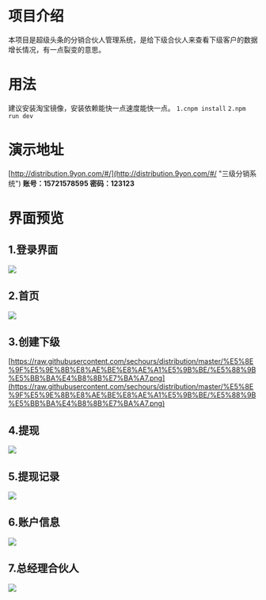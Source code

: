 # 项目介绍 #
本项目是超级头条的分销合伙人管理系统，是给下级合伙人来查看下级客户的数据增长情况，有一点裂变的意思。
##
# 用法 #
建议安装淘宝镜像，安装依赖能快一点速度能快一点。
    `1.cnpm install`
	`2.npm run dev`
##
# 演示地址 #
[http://distribution.9yon.com/#/](http://distribution.9yon.com/#/ "三级分销系统")
**账号：15721578595
密码：123123**
##
# 界面预览 #
## 1.登录界面 ##
![](https://raw.githubusercontent.com/sechours/distribution/master/%E5%8E%9F%E5%9E%8B%E8%AE%BE%E8%AE%A1%E5%9B%BE/%E7%99%BB%E5%BD%95.png)
## 2.首页 ##
![](https://raw.githubusercontent.com/sechours/distribution/master/%E5%8E%9F%E5%9E%8B%E8%AE%BE%E8%AE%A1%E5%9B%BE/%E9%A6%96%E9%A1%B5.png)
## 3.创建下级 ##
[https://raw.githubusercontent.com/sechours/distribution/master/%E5%8E%9F%E5%9E%8B%E8%AE%BE%E8%AE%A1%E5%9B%BE/%E5%88%9B%E5%BB%BA%E4%B8%8B%E7%BA%A7.png](https://raw.githubusercontent.com/sechours/distribution/master/%E5%8E%9F%E5%9E%8B%E8%AE%BE%E8%AE%A1%E5%9B%BE/%E5%88%9B%E5%BB%BA%E4%B8%8B%E7%BA%A7.png)
## 4.提现 ##
![](https://raw.githubusercontent.com/sechours/distribution/master/%E5%8E%9F%E5%9E%8B%E8%AE%BE%E8%AE%A1%E5%9B%BE/%E6%8F%90%E7%8E%B0.png)
## 5.提现记录 ##
![](https://raw.githubusercontent.com/sechours/distribution/master/%E5%8E%9F%E5%9E%8B%E8%AE%BE%E8%AE%A1%E5%9B%BE/%E6%8F%90%E7%8E%B0%E8%AE%B0%E5%BD%95.png)
## 6.账户信息 ##
![](https://raw.githubusercontent.com/sechours/distribution/master/%E5%8E%9F%E5%9E%8B%E8%AE%BE%E8%AE%A1%E5%9B%BE/%E8%B4%A6%E6%88%B7%E4%BF%A1%E6%81%AF.png)
## 7.总经理合伙人 ##
![](https://raw.githubusercontent.com/sechours/distribution/master/%E5%8E%9F%E5%9E%8B%E8%AE%BE%E8%AE%A1%E5%9B%BE/%E8%B6%85%E7%BA%A7%E5%90%88%E4%BC%99%E4%BA%BA.png)
